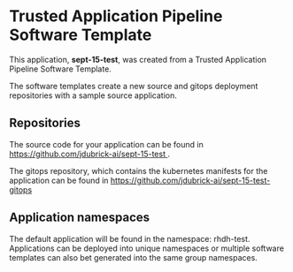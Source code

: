 # Trusted Application Pipeline Software Template

This application, **sept-15-test**, was created from a Trusted Application Pipeline Software Template.

The software templates create a new source and gitops deployment repositories with a sample source application. 

## Repositories

The source code for your application can be found in [https://github.com/jdubrick-ai/sept-15-test ](https://github.com/jdubrick-ai/sept-15-test ).
 
The gitops repository, which contains the kubernetes manifests for the application can be found in 
[https://github.com/jdubrick-ai/sept-15-test-gitops ](https://github.com/jdubrick-ai/sept-15-test-gitops ) 

## Application namespaces 

The default application will be found in the namespace: rhdh-test. Applications can be deployed into unique namespaces or multiple software templates can also bet generated into the same group namespaces.  